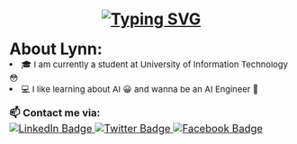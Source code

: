 <div>
    <h1 align="center">
        <a href="https://git.io/typing-svg"><img src="https://readme-typing-svg.herokuapp.com?font=Fira+Code&pause=1000&color=F73961&center=true&vCenter=true&random=false&width=435&lines=Hello%2C+I+am+Lynn+%F0%9F%98%8A" alt="Typing SVG" /></a>
    </h1>
    <div style="padding-bottom:15px; font-size:15px">
        <div align="left" style="font-size: 28px;font-weight:bold">About Lynn:</div>
        <div>
            <li> 🎓 I am currently a student at University of Information Technology 😳
            <li> 💻 I like learning about AI 😀 and wanna be an AI Engineer 
🥹 
        </div>
    </div>
    <div >
        <div id="contact-block" style="font-size: 18px; display:;">
            <div align="left" style="font-weight:bold">📫 Contact me via:</div>
            <div id="badges" align="left">
                <a href="https://www.linkedin.com/in/linh-ly-60371625a/">
                    <img src="https://img.shields.io/badge/LinkedIn-blue?style=for-the-badge&logo=linkedin&logoColor=white" alt="LinkedIn Badge"/>
                </a>
                <a href="https://www.threads.net/@lynn.nekkk">
                    <img src="https://img.shields.io/badge/Threads-black?style=for-the-badge&logo=threads&logoColor=white" alt="Twitter Badge"/>
                </a>
                <a href="https://www.facebook.com/profile.php?id=100004107859002">
                    <img src="https://img.shields.io/badge/Facebook-blue?style=for-the-badge&logo=facebook&logoColor=white" alt="Facebook Badge"/>
                </a>
            </div> 
        </div>
    </div>
</div>





